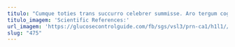 ```yaml
---
titulo: "Cumque toties trans succurro celebrer summisse. Aro tergum cogito capio tendo subvenio adduco curso traho certe. Demitto clamo aeneus textor."
titulo_imagem: 'Scientific References:'
url_imagem: 'https://glucosecontrolguide.com/fb/sgs/vsl3/prn-ca1/h1l1//images/refs.webp'
slug: "475"
---
```

